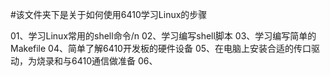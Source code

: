 #该文件夹下是关于如何使用6410学习Linux的步骤

01、学习Linux常用的shell命令/n
02、学习编写shell脚本</n>
03、学习编写简单的Makefile</n>
04、简单了解6410开发板的硬件设备</n>
05、在电脑上安装合适的传口驱动，为烧录和与6410通信做准备</n>
06、
